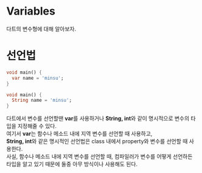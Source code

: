 # Variables
다트의 변수형에 대해 알아보자.


# 선언법
```dart
void main() {
  var name = 'minsu';
}
```

```dart
void main() {
  String name = 'minsu';
}
```

다트에서 변수를 선언할땐 **var**를 사용하거나 **String, int**와 같이 명시적으로 변수의 타입을 지정해줄 수 있다.  
여기서 **var**는 함수나 메소드 내에 지역 변수를 선언할 때 사용하고,  
**String, int**와 같은 명시적인 선언법은 class 내에서 property와 변수를 선언할 때 사용한다.  
사실, 함수나 메소드 내에 지역 변수를 선언할 때, 컴파일러가 변수를 어떻게 선언하든 타입을 알고 있기 때문에 둘중 아무 방식이나 사용해도 된다.
